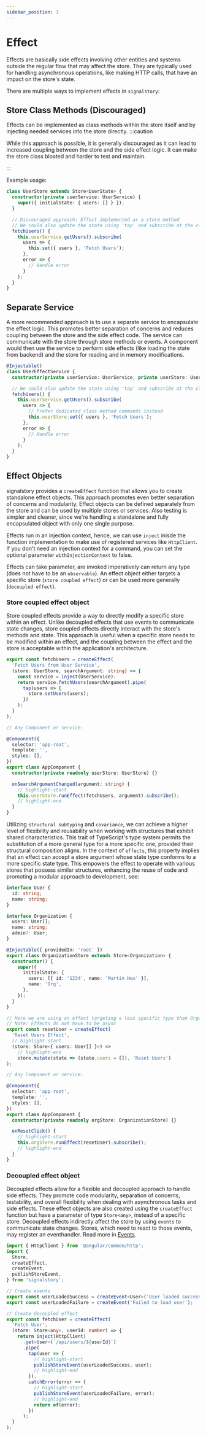 ```yaml
---
sidebar_position: 3
---
```


# Effect

Effects are basically side effects involving other entities and systems outside the regular flow that may affect the store. They are typically used for handling asynchronous operations, like making HTTP calls, that have an impact on the store's state.

There are multiple ways to implement effects in `signalstory`:

## Store Class Methods (Discouraged)

Effects can be implemented as class methods within the store itself and by injecting needed services into the store directly.
:::caution

While this approach is possible, it is generally discouraged as it can lead to increased coupling between the store and the side effect logic. It can make the store class bloated and harder to test and maintain.

:::

Example usage:

```typescript
class UserStore extends Store<UserState> {
  constructor(private userService: UserService) {
    super({ initialState: { users: [] } });
  }

  // Discouraged approach: Effect implemented as a store method
  // We could also update the state using 'tap' and subscribe at the client
  fetchUsers() {
    this.userService.getUsers().subscribe(
      users => {
        this.set({ users }, 'Fetch Users');
      },
      error => {
        // Handle error
      }
    );
  }
}
```

## Separate Service

A more recommended approach is to use a separate service to encapsulate the effect logic. This promotes better separation of concerns and reduces coupling between the store and the side effect code. The service can communicate with the store through store methods or events. A component would then use the service to perform side effects (like loading the state from backend) and the store for reading and in memory modifications.

```typescript
@Injectable()
class UserEffectService {
  constructor(private userService: UserService, private userStore: UserStore) {}

  // We could also update the state using 'tap' and subscribe at the client
  fetchUsers() {
    this.userService.getUsers().subscribe(
      users => {
        // Prefer dedicated class method commands instead
        this.userStore.set({ users }, 'Fetch Users');
      },
      error => {
        // Handle error
      }
    );
  }
}
```

## Effect Objects

signalstory provides a `createEffect` function that allows you to create standalone effect objects. This approach promotes even better separation of concerns and modularity. Effect objects can be defined separately from the store and can be used by multiple stores or services. Also testing is simpler and cleaner, since we're handling a standalone and fully encapsulated object with only one single purpose.

Effects run in an injection context, hence, we can use `inject` inisde the function implementation to make use of registered services like `HttpClient`. If you don't need an injection context for a command, you can set the optional parameter `withInjectionContext` to false.

Effects can take parameter, are invoked imperatively can return any type (does not have to be an `observable`). An effect object either targets a specific store (`store coupled effect`) or can be used more generally (`decoupled effect`).

### Store coupled effect object

Store coupled effects provide a way to directly modify a specific store within an effect. Unlike decoupled effects that use events to communicate state changes, store coupled effects directly interact with the store's methods and state. This approach is useful when a specific store needs to be modified within an effect, and the coupling between the effect and the store is acceptable within the application's architecture.

```typescript
export const fetchUsers = createEffect(
  'Fetch Users from User Service',
  (store: UserStore, searchArgument: string) => {
    const service = inject(UserService);
    return service.fetchUsers(searchArgument).pipe(
      tap(users => {
        store.setUsers(users);
      })
    );
  }
);

// Any Component or service:

@Component({
  selector: 'app-root',
  template: '',
  styles: [],
})
export class AppComponent {
  constructor(private readonly userStore: UserStore) {}

  onSearchArgumentChanged(argument: string) {
    // highlight-start
    this.userStore.runEffect(fetchUsers, argument).subscribe();
    // highlight-end
  }
}
```

Utilizing `structural subtyping` and `covariance`, we can achieve a higher level of flexibility and reusability when working with structures that exhibit shared characteristics. This trait of TypeScript's type system permits the substitution of a more general type for a more specific one, provided their structural composition aligns. In the context of `effects`, this property implies that an effect can accept a store argument whose state type conforms to a more specific state type. This empowers the effect to operate with various stores that possess similar structures, enhancing the reuse of code and promoting a modular approach to development, see:

```typescript
interface User {
  id: string;
  name: string;
}

interface Organization {
  users: User[];
  name: string;
  admin?: User;
}

@Injectable({ providedIn: 'root' })
export class OrganizationStore extends Store<Organization> {
  constructor() {
    super({
      initialState: {
        users: [{ id: '1234', name: 'Martin Hex' }],
        name: 'Org',
      },
    });
  }
}

// Here we are using an effect targeting a less specific type than Organization
// Note: Effects do not have to be async
export const resetUser = createEffect(
  'Reset Users Effect',
  // highlight-start
  (store: Store<{ users: User[] }>) =>
    // highlight-end
    store.mutate(state => (state.users = []), 'Reset Users')
);

// Any Component or service:

@Component({
  selector: 'app-root',
  template: '',
  styles: [],
})
export class AppComponent {
  constructor(private readonly orgStore: OrganizationStore) {}

  onResetClick() {
    // highlight-start
    this.orgStore.runEffect(resetUser).subscribe();
    // highlight-end
  }
}
```

### Decoupled effect object

Decoupled effects allow for a flexible and decoupled approach to handle side effects. They promote code modularity, separation of concerns, testability, and overall flexibility when dealing with asynchronous tasks and side effects. These effect objects are also created using the `createEffect` function but have a parameter of type `Store<any>`, instead of a specific store. Decoupled effects indirectly affect the store by using `events` to communicate state changes. Stores, which need to react to those events, may register an eventhandler. Read more in [Events](./event.md).

```typescript
import { HttpClient } from '@angular/common/http';
import {
  Store,
  createEffect,
  createEvent,
  publishStoreEvent,
} from 'signalstory';

// Create events
export const userLoadedSuccess = createEvent<User>('User loaded successfully');
export const userLoadedFailure = createEvent('Failed to load user');

// Create decoupled effect
export const fetchUser = createEffect(
  'Fetch User',
  (store: Store<any>, userId: number) => {
    return inject(HttpClient)
      .get<User>(`/api/users/${userId}`)
      .pipe(
        tap(user => {
          // highlight-start
          publishStoreEvent(userLoadedSuccess, user);
          // highlight-end
        }),
        catchError(error => {
          // highlight-start
          publishStoreEvent(userLoadedFailure, error);
          // highlight-end
          return of(error);
        })
      );
  }
);
```
